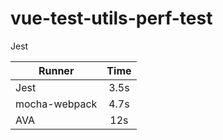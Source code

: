 # vue-test-utils-perf-test

Jest

| Runner        | Time           |
| ------------- |:-------------:|
| Jest    | 3.5s |
| mocha-webpack    | 4.7s |
| AVA      | 12s      |
